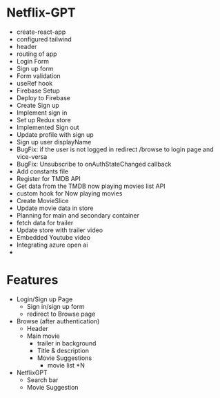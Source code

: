 # Netflix-GPT
- create-react-app
- configured tailwind
- header
- routing of app
- Login Form
- Sign up form
- Form validation
- useRef hook
- Firebase Setup
- Deploy to Firebase
- Create Sign up
- Implement sign in
- Set up Redux store
- Implemented Sign out
- Update profile with sign up
- Sign up user displayName
- BugFix: if the user is not logged in redirect /browse to login page and vice-versa
- BugFix: Unsubscribe to onAuthStateChanged callback
- Add constants file
- Register for TMDB API
- Get data from the TMDB now playing movies list API
- custom hook for Now playing movies
- Create MovieSlice
- Update movie data in store
- Planning for main and secondary container
- fetch data for trailer
- Update store with trailer video
- Embedded Youtube video
- Integrating azure open ai
-


# Features
- Login/Sign up Page
    - Sign in/sign up form
    - redirect to Browse page
- Browse (after authentication)
    - Header
    - Main movie
        - trailer in background
        - Title & description
        - Movie Suggestions
            - movie list *N
- NetflixGPT
    - Search bar
    - Movie Suggestion

